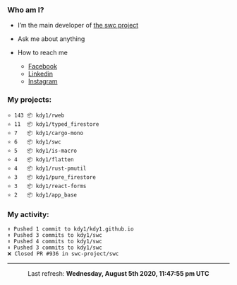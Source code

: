 ### Who am I?

- I’m the main developer of [the swc project](https://github.com/swc-project/swc)

- Ask me about anything

- How to reach me
  - [Facebook](https://www.facebook.com/profile.php?id=100024888122318)
  - [Linkedin](https://www.linkedin.com/in/kdy1/)
  - [Instagram](https://www.instagram.com/kdy1123/)

### My projects:

```
⭐️ 143 📦 kdy1/rweb
⭐️ 11  📦 kdy1/typed_firestore
⭐️ 7   📦 kdy1/cargo-mono
⭐️ 6   📦 kdy1/swc
⭐️ 5   📦 kdy1/is-macro
⭐️ 4   📦 kdy1/flatten
⭐️ 4   📦 kdy1/rust-pmutil
⭐️ 3   📦 kdy1/pure_firestore
⭐️ 3   📦 kdy1/react-forms
⭐️ 2   📦 kdy1/app_base
```

### My activity:

```
⬆️ Pushed 1 commit to kdy1/kdy1.github.io
⬆️ Pushed 3 commits to kdy1/swc
⬆️ Pushed 4 commits to kdy1/swc
⬆️ Pushed 3 commits to kdy1/swc
❌ Closed PR #936 in swc-project/swc
```

------------
<p align="center">Last refresh: <b>Wednesday, August 5th 2020, 11:47:55 pm UTC</b></p>